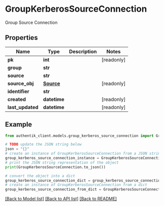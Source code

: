 # GroupKerberosSourceConnection

Group Source Connection

## Properties

Name | Type | Description | Notes
------------ | ------------- | ------------- | -------------
**pk** | **int** |  | [readonly] 
**group** | **str** |  | 
**source** | **str** |  | 
**source_obj** | [**Source**](Source.md) |  | [readonly] 
**identifier** | **str** |  | 
**created** | **datetime** |  | [readonly] 
**last_updated** | **datetime** |  | [readonly] 

## Example

```python
from authentik_client.models.group_kerberos_source_connection import GroupKerberosSourceConnection

# TODO update the JSON string below
json = "{}"
# create an instance of GroupKerberosSourceConnection from a JSON string
group_kerberos_source_connection_instance = GroupKerberosSourceConnection.from_json(json)
# print the JSON string representation of the object
print(GroupKerberosSourceConnection.to_json())

# convert the object into a dict
group_kerberos_source_connection_dict = group_kerberos_source_connection_instance.to_dict()
# create an instance of GroupKerberosSourceConnection from a dict
group_kerberos_source_connection_from_dict = GroupKerberosSourceConnection.from_dict(group_kerberos_source_connection_dict)
```
[[Back to Model list]](../README.md#documentation-for-models) [[Back to API list]](../README.md#documentation-for-api-endpoints) [[Back to README]](../README.md)


